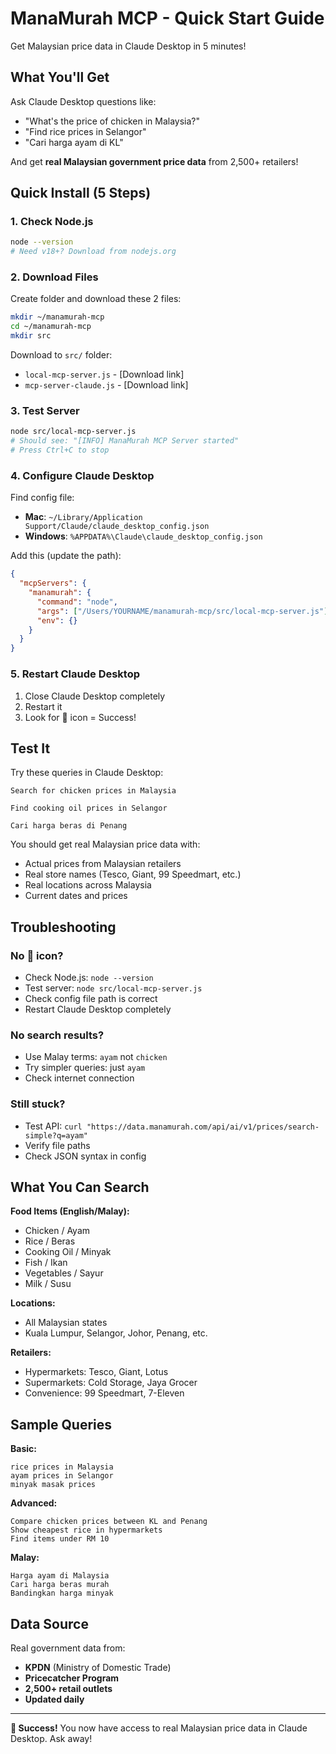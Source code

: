 # ManaMurah MCP - Quick Start Guide

Get Malaysian price data in Claude Desktop in 5 minutes!

## What You'll Get

Ask Claude Desktop questions like:
- "What's the price of chicken in Malaysia?"
- "Find rice prices in Selangor"  
- "Cari harga ayam di KL"

And get **real Malaysian government price data** from 2,500+ retailers!

## Quick Install (5 Steps)

### 1. Check Node.js
```bash
node --version
# Need v18+? Download from nodejs.org
```

### 2. Download Files

Create folder and download these 2 files:
```bash
mkdir ~/manamurah-mcp
cd ~/manamurah-mcp
mkdir src
```

Download to `src/` folder:
- `local-mcp-server.js` - [Download link]
- `mcp-server-claude.js` - [Download link]

### 3. Test Server
```bash
node src/local-mcp-server.js
# Should see: "[INFO] ManaMurah MCP Server started"
# Press Ctrl+C to stop
```

### 4. Configure Claude Desktop

Find config file:
- **Mac**: `~/Library/Application Support/Claude/claude_desktop_config.json`
- **Windows**: `%APPDATA%\Claude\claude_desktop_config.json`

Add this (update the path):
```json
{
  "mcpServers": {
    "manamurah": {
      "command": "node",
      "args": ["/Users/YOURNAME/manamurah-mcp/src/local-mcp-server.js"],
      "env": {}
    }
  }
}
```

### 5. Restart Claude Desktop

1. Close Claude Desktop completely
2. Restart it
3. Look for 🔌 icon = Success!

## Test It

Try these queries in Claude Desktop:

```
Search for chicken prices in Malaysia
```

```
Find cooking oil prices in Selangor
```

```
Cari harga beras di Penang
```

You should get real Malaysian price data with:
- Actual prices from Malaysian retailers
- Real store names (Tesco, Giant, 99 Speedmart, etc.)
- Real locations across Malaysia
- Current dates and prices

## Troubleshooting

### No 🔌 icon?
- Check Node.js: `node --version`
- Test server: `node src/local-mcp-server.js`
- Check config file path is correct
- Restart Claude Desktop completely

### No search results?
- Use Malay terms: `ayam` not `chicken`
- Try simpler queries: just `ayam` 
- Check internet connection

### Still stuck?
- Test API: `curl "https://data.manamurah.com/api/ai/v1/prices/search-simple?q=ayam"`
- Verify file paths
- Check JSON syntax in config

## What You Can Search

**Food Items (English/Malay):**
- Chicken / Ayam
- Rice / Beras  
- Cooking Oil / Minyak
- Fish / Ikan
- Vegetables / Sayur
- Milk / Susu

**Locations:**
- All Malaysian states
- Kuala Lumpur, Selangor, Johor, Penang, etc.

**Retailers:**
- Hypermarkets: Tesco, Giant, Lotus
- Supermarkets: Cold Storage, Jaya Grocer
- Convenience: 99 Speedmart, 7-Eleven

## Sample Queries

**Basic:**
```
rice prices in Malaysia
ayam prices in Selangor
minyak masak prices
```

**Advanced:**
```
Compare chicken prices between KL and Penang
Show cheapest rice in hypermarkets
Find items under RM 10
```

**Malay:**
```
Harga ayam di Malaysia
Cari harga beras murah
Bandingkan harga minyak
```

## Data Source

Real government data from:
- **KPDN** (Ministry of Domestic Trade)
- **Pricecatcher Program**
- **2,500+ retail outlets**
- **Updated daily**

---

**🎉 Success!** You now have access to real Malaysian price data in Claude Desktop. Ask away!